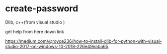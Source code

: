 # create-password


Dlib,
c++(from visual studio )

get help from here
down link

https://medium.com/@royce236/how-to-install-dlib-for-python-with-visual-studio-2017-on-windows-10-2018-226e49eaba65
